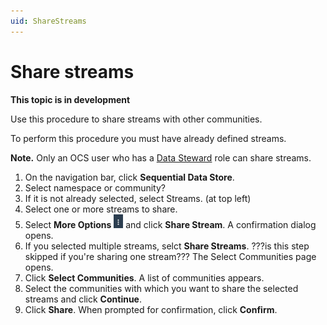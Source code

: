 ```yaml
---
uid: ShareStreams
---
```


# Share streams

**This topic is in development**

Use this procedure to share streams with other communities.

To perform this procedure you must have already defined streams.

**Note.** Only an OCS user who has a [Data Steward](xref:communityroles#data-sharing-role) role can share streams.  

1. On the navigation bar, click **Sequential Data Store**.
2. Select namespace or community?
3. If it is not already selected, select Streams. (at top left)
4. Select one or more streams to share.
5. Select **More Options** ![More Options](..\images\MoreOptions.png "More Options") and click **Share Stream**. A confirmation dialog opens.
6. If you selected multiple streams, selct **Share Streams**. ???is this step skipped if you're sharing one stream??? The Select Communities page opens.
7. Click **Select Communities**.
A list of communities appears.
8. Select the communities with which you want to share the selected streams and click **Continue**.
9. Click **Share**. When prompted for confirmation, click **Confirm**.
